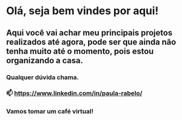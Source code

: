 # Olá, seja bem vindes por aqui! 
## Aqui você vai achar meu principais projetos realizados até agora, pode ser que ainda não tenha muito até o momento, pois estou organizando a casa. 
### Qualquer dúvida chama. 
### 📫 https://www.linkedin.com/in/paula-rabelo/
### Vamos tomar um café virtual! 
